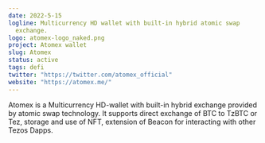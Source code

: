 ```yaml
---
date: 2022-5-15
logline: Multicurrency HD wallet with built-in hybrid atomic swap
  exchange.
logo: atomex-logo_naked.png
project: Atomex wallet
slug: Atomex
status: active
tags: defi
twitter: "https://twitter.com/atomex_official"
website: "https://atomex.me/"
---
```


Atomex is a Multicurrency HD-wallet with built-in hybrid exchange provided by atomic swap technology. It supports direct exchange of BTC to TzBTC or Tez, storage and use of NFT, extension of Beacon for interacting with other Tezos Dapps.
